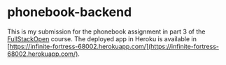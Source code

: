 # phonebook-backend
This is my submission for the phonebook assignment in part 3 of the [FullStackOpen](https://fullstackopen.com/) course. The deployed app in Heroku is available in [https://infinite-fortress-68002.herokuapp.com/](https://infinite-fortress-68002.herokuapp.com/).